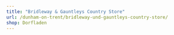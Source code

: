 ```yaml
---
title: "Bridleway & Gauntleys Country Store"
url: /dunham-on-trent/bridleway-und-gauntleys-country-store/
shop: Dorfladen
---
```

